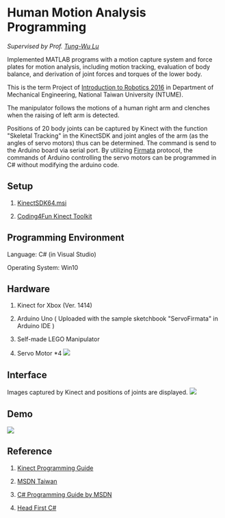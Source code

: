 # Human Motion Analysis Programming
*Supervised by Prof. [Tung-Wu Lu](http://oemal.bme.ntu.edu.tw/professor/professorE.htm)*

Implemented MATLAB programs with a motion capture system and force plates for motion analysis, including motion tracking, evaluation of body balance, and derivation of joint forces and torques of the lower body.



This is the term Project of [Introduction to Robotics 2016](https://nol.ntu.edu.tw/nol/coursesearch/print_table.php?course_id=522%20U1290&class=&dpt_code=5220&ser_no=50327&semester=105-1&lang=EN) in Department of Mechanical Engineering, National Taiwan University (NTUME).

The manipulator follows the motions of a human right arm and clenches when the raising of left arm is detected.  

Positions of 20 body joints can be captured by Kinect with the function "Skeletal Tracking" in the KinectSDK and joint angles of the arm (as the angles of servo motors) thus can be determined. The command is send to the Arduino board via serial port. By utilizing [Firmata](http://www.firmata.org/wiki/Main_Page) protocol, the commands of Arduino controlling the servo motors can be programmed in C# without modifying the arduino code. 

## Setup
1. [KinectSDK64.msi](https://github.com/atosorigin/Kinect/blob/master/lib/Third%20Party/Microsoft%20Kinect%20SDK/KinectSDK64.msi)

2. [Coding4Fun Kinect Toolkit](https://c4fkinect.codeplex.com/releases/view/68333)

## Programming Environment
Language: C# (in Visual Studio)

Operating System: Win10

## Hardware
1. Kinect for Xbox (Ver. 1414)

2. Arduino Uno ( Uploaded with the sample sketchbook "ServoFirmata" in Arduino IDE )

3. Self-made LEGO Manipulator

4. Servo Motor *4
![](/image/1.jpg) 

## Interface 
Images captured by Kinect and positions of joints are displayed.
![](/image/3.gif) 

## Demo
![](/image/123.gif) 

## Reference
1. [Kinect Programming Guide](http://research.microsoft.com/en-us/um/redmond/projects/kinectsdk/docs/ProgrammingGuide_KinectSDK.pdf)

2. [MSDN Taiwan](https://www.youtube.com/user/TWDevelopGirl/search?query=kinect)

3. [C# Programming Guide by MSDN](https://msdn.microsoft.com/en-us/library/67ef8sbd.aspx)

4. [Head First C#](http://shop.oreilly.com/product/0636920027812.do)
